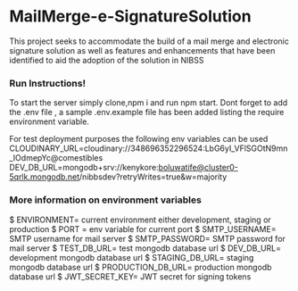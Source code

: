# MailMerge-e-SignatureSolution
This project seeks to accommodate the build of a mail merge and electronic signature solution as well as features and enhancements that have been identified to aid the adoption of the solution  in NIBSS

### Run Instructions!
To start the server simply clone,npm i and run npm start.
Dont forget to add the .env file , a sample .env.example file has been added listing the require environment variable.

For test deployment purposes the following env variables can be used
CLOUDINARY_URL=cloudinary://348696352296524:LbG6yI_VFlSGOtN9mn_IOdmepYc@comestibles
DEV_DB_URL=mongodb+srv://kenykore:boluwatife@cluster0-5qrlk.mongodb.net/nibbsdev?retryWrites=true&w=majority

### More information on environment variables
$ ENVIRONMENT= current environment either development, staging or production
$ PORT = env variable for current port
$ SMTP_USERNAME= SMTP username for mail server
$ SMTP_PASSWORD= SMTP password for mail server
$ TEST_DB_URL= test mongodb database url
$ DEV_DB_URL= development mongodb database url
$ STAGING_DB_URL= staging mongodb database url
$ PRODUCTION_DB_URL= production mongodb database url
$ JWT_SECRET_KEY= JWT secret for signing tokens